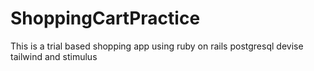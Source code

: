 # ShoppingCartPractice
This is a trial based shopping app using ruby on rails postgresql devise tailwind and stimulus
